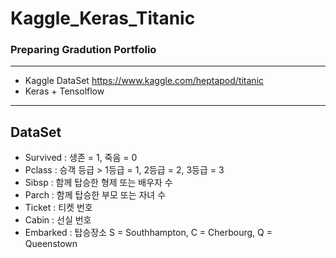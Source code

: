# Kaggle_Keras_Titanic
### Preparing Gradution Portfolio

<hr>

* Kaggle DataSet https://www.kaggle.com/heptapod/titanic
* Keras + Tensolflow

<hr>

## DataSet 

* Survived : 생존 = 1, 죽음 = 0
* Pclass   : 승객 등급 > 1등급 = 1, 2등급 = 2, 3등급 = 3
* Sibsp    : 함께 탑승한 형제 또는 배우자 수
* Parch    : 함께 탑승한 부모 또는 자녀 수
* Ticket   : 티켓 번호
* Cabin    : 선실 번호
* Embarked : 탑승장소 S = Southhampton, C = Cherbourg, Q = Queenstown
